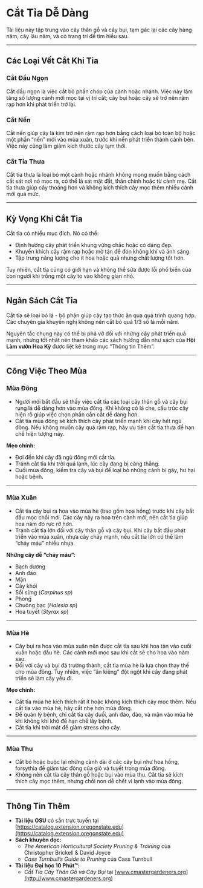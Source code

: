 # Cắt Tỉa Dễ Dàng

Tài liệu này tập trung vào cây thân gỗ và cây bụi, tạm gác lại các cây hàng năm, cây lâu năm, và cỏ trang trí để tìm hiểu sau.

---

## Các Loại Vết Cắt Khi Tỉa

### Cắt Đầu Ngọn

Cắt đầu ngọn là việc cắt bỏ phần chóp của cành hoặc nhánh. Việc này làm tăng số lượng cành mới mọc tại vị trí cắt; cây bụi hoặc cây sẽ trở nên rậm rạp hơn khi phát triển trở lại.

### Cắt Nến

Cắt nến giúp cây lá kim trở nên rậm rạp hơn bằng cách loại bỏ toàn bộ hoặc một phần “nến” mới vào mùa xuân, trước khi nến phát triển thành cành bên. Việc này cũng làm giảm kích thước cây tạm thời.

### Cắt Tỉa Thưa

Cắt tỉa thưa là loại bỏ một cành hoặc nhánh không mong muốn bằng cách cắt sát nơi nó mọc ra, có thể là sát mặt đất, thân chính hoặc từ cành mẹ. Cắt tỉa thưa giúp cây thoáng hơn và không kích thích cây mọc thêm nhiều cành mới quá mức.

---

## Kỳ Vọng Khi Cắt Tỉa

Cắt tỉa có nhiều mục đích. Nó có thể:

- Định hướng cây phát triển khung vững chắc hoặc có dáng đẹp.
- Khuyến khích cây rậm rạp hoặc mở tán để đón không khí và ánh sáng.
- Tập trung năng lượng cho ít hoa hoặc quả nhưng chất lượng tốt hơn.

Tuy nhiên, cắt tỉa cũng có giới hạn và không thể sửa được lỗi phổ biến của con người khi trồng một cây to vào không gian nhỏ.

---

## Ngân Sách Cắt Tỉa

Cắt tỉa sẽ loại bỏ lá - bộ phận giúp cây tạo thức ăn qua quá trình quang hợp. Các chuyên gia khuyến nghị không nên cắt bỏ quá 1/3 số lá mỗi năm.

Nguyên tắc chung này có thể bị phá vỡ đối với những cây phát triển quá mạnh, nhưng tốt nhất nên tham khảo các sách hướng dẫn như sách của **Hội Làm vườn Hoa Kỳ** được liệt kê trong mục “Thông tin Thêm”.

---

## Công Việc Theo Mùa

### Mùa Đông

- Người mới bắt đầu sẽ thấy việc cắt tỉa các loại cây thân gỗ và cây bụi rụng lá dễ dàng hơn vào mùa đông. Khi không có lá che, cấu trúc cây hiện rõ giúp việc chọn phần cần cắt dễ dàng hơn.
- Cắt tỉa mùa đông sẽ kích thích cây phát triển mạnh khi cây hết ngủ đông. Nếu không muốn cây quá rậm rạp, hãy ưu tiên cắt tỉa thưa để hạn chế hiện tượng này.

**Mẹo chính:**

- Đợi đến khi cây đã ngủ đông mới cắt tỉa.
- Tránh cắt tỉa khi trời quá lạnh, lúc cây đang bị căng thẳng.
- Cuối mùa đông, kiểm tra cây và bụi để loại bỏ những cành bị gãy, hư hại hoặc bệnh.

---

### Mùa Xuân

- Cắt tỉa cây bụi ra hoa vào mùa hè (bao gồm hoa hồng) trước khi cây bắt đầu mọc chồi mới. Các cây này ra hoa trên cành mới, nên cắt tỉa giúp hoa năm đó rực rỡ hơn.
- Tránh cắt tỉa lớn đối với cây thân gỗ và cây bụi. Khi cây bắt đầu phát triển vào mùa xuân, nhựa cây chảy mạnh, nếu cắt tỉa lớn có thể làm “chảy máu” nhiều nhựa.

**Những cây dễ “chảy máu”:**

- Bạch dương
- Anh đào
- Mận
- Cây khói
- Sồi sừng (*Carpinus sp*)
- Phong
- Chuông bạc (*Halesia sp*)
- Hoa tuyết (*Styrax sp*)

---

### Mùa Hè

- Cây bụi ra hoa vào mùa xuân nên được cắt tỉa sau khi hoa tàn vào cuối xuân hoặc đầu hè. Các cành mới mọc sau khi cắt sẽ cho hoa vào năm sau.
- Đối với cây và bụi đã trưởng thành, cắt tỉa mùa hè là lựa chọn thay thế cho mùa đông. Tuy nhiên, việc “ăn kiêng” đột ngột khi cây đang phát triển sẽ làm cây yếu đi.

**Mẹo chính:**

- Cắt tỉa mùa hè kích thích rất ít hoặc không kích thích cây mọc thêm. Nếu cắt tỉa vào mùa hè, hãy cắt nhẹ hơn mùa đông.
- Để quản lý bệnh, chỉ cắt tỉa cây duối, anh đào, đào, và mận vào mùa hè khi không khí khô để hạn chế lây bệnh.
- Cắt tỉa khi trời mát để giảm stress cho cây.

---

### Mùa Thu

- Cắt bỏ hoặc buộc lại những cành dài ở các cây bụi như hoa hồng, forsythia để giảm tác động của gió và tuyết trong mùa đông.
- Không nên cắt tỉa cây thân gỗ hoặc bụi vào mùa thu. Cắt tỉa sẽ kích thích cây mọc thêm, nhưng chồi non dễ chết vì lạnh vào mùa đông.

---

## Thông Tin Thêm

- **Tài liệu OSU** có sẵn trực tuyến tại [https://catalog.extension.oregonstate.edu](https://catalog.extension.oregonstate.edu)
- **Sách khuyên đọc:**
  - *The American Horticultural Society Pruning & Training* của Christopher Brickell & David Joyce
  - *Cass Turnbull’s Guide to Pruning* của Cass Turnbull
- **Tài liệu Đại học 10 Phút™:**
  - *Cắt Tỉa Cây Thân Gỗ và Cây Bụi* tại [www.cmastergardeners.org](http://www.cmastergardeners.org)
